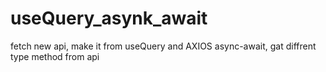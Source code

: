 # useQuery_asynk_await
 fetch new api, make it from useQuery and AXIOS async-await, gat diffrent type method from api
